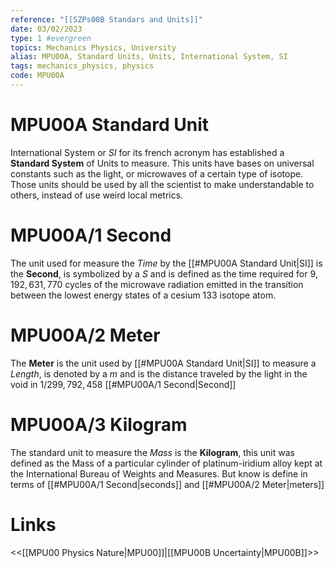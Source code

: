 ```yaml
---
reference: "[[SZPs00B Standars and Units]]"
date: 03/02/2023
type: 1 #evergreen
topics: Mechanics Physics, University
alias: MPU00A, Standard Units, Units, International System, SI
tags: mechanics_physics, physics
code: MPU00A
---
```

# MPU00A Standard Unit

International System or *SI* for its french acronym has established a **Standard System** of Units to measure. This units have bases on universal constants such as the light, or microwaves of a certain type of isotope. Those units should be used by all the scientist to make understandable to others, instead of use weird local metrics.

# MPU00A/1 Second
The unit used for measure the *Time* by the [[#MPU00A Standard Unit|SI]] is the **Second**, is symbolized by a *S* and is defined as the time required for $9,192,631,770$ cycles of the microwave radiation emitted in the transition between the lowest energy states of a cesium 133 isotope atom.

# MPU00A/2 Meter
The **Meter** is the unit used by [[#MPU00A Standard Unit|SI]] to measure a *Length*, is denoted by a *m* and is the distance traveled by the light in the void in $1/299,792,458$ [[#MPU00A/1 Second|Second]]

# MPU00A/3 Kilogram
The standard unit to measure the *Mass* is the **Kilogram**, this unit was defined as the Mass of a particular cylinder of platinum-iridium alloy kept at the International Bureau of Weights and Measures. But know is define in terms of [[#MPU00A/1 Second|seconds]] and [[#MPU00A/2 Meter|meters]]

# Links
<<[[MPU00 Physics Nature|MPU00]]|[[MPU00B Uncertainty|MPU00B]]>>